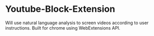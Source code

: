 # Youtube-Block-Extension
Will use natural language analysis to screen videos according to user instructions. Built for chrome using WebExtensions API.
